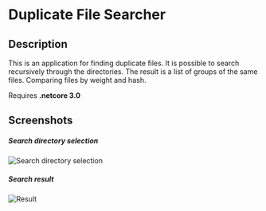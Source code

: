 # Duplicate File Searcher

## Description
This is an application for finding duplicate files.  It is possible to search recursively through the directories. The result is a list of groups of the same files. Comparing files by weight and hash.

Requires **.netcore 3.0**

## Screenshots
##### Search directory selection
![Search directory selection](https://sun9-55.userapi.com/impg/4rE5FLdbh8nDMdKXkpPx8N0ERoPTA0v55A7YaQ/WTbPRqcJWE4.jpg?size=836x593&quality=96&sign=93af2c67fa8b4d5f63c286c04fe96f88&type=album)

##### Search result
![Result](https://sun9-40.userapi.com/impg/ZfQNYOnRRO1eKn3eAun6pPF0THHfzGU-74KayQ/DRYVJTf8Xcg.jpg?size=836x593&quality=96&sign=29e4b7125145a5d72c235b9d10ffefda&type=album)